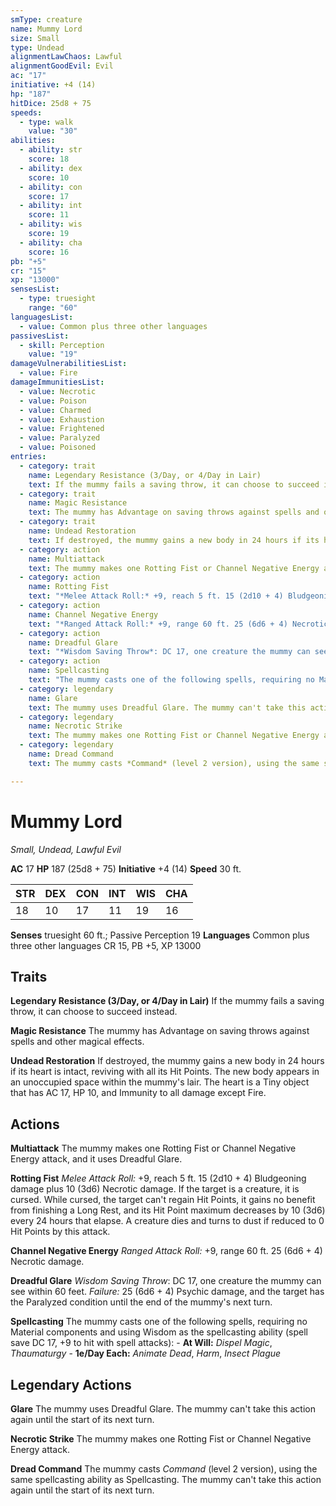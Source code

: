 ```yaml
---
smType: creature
name: Mummy Lord
size: Small
type: Undead
alignmentLawChaos: Lawful
alignmentGoodEvil: Evil
ac: "17"
initiative: +4 (14)
hp: "187"
hitDice: 25d8 + 75
speeds:
  - type: walk
    value: "30"
abilities:
  - ability: str
    score: 18
  - ability: dex
    score: 10
  - ability: con
    score: 17
  - ability: int
    score: 11
  - ability: wis
    score: 19
  - ability: cha
    score: 16
pb: "+5"
cr: "15"
xp: "13000"
sensesList:
  - type: truesight
    range: "60"
languagesList:
  - value: Common plus three other languages
passivesList:
  - skill: Perception
    value: "19"
damageVulnerabilitiesList:
  - value: Fire
damageImmunitiesList:
  - value: Necrotic
  - value: Poison
  - value: Charmed
  - value: Exhaustion
  - value: Frightened
  - value: Paralyzed
  - value: Poisoned
entries:
  - category: trait
    name: Legendary Resistance (3/Day, or 4/Day in Lair)
    text: If the mummy fails a saving throw, it can choose to succeed instead.
  - category: trait
    name: Magic Resistance
    text: The mummy has Advantage on saving throws against spells and other magical effects.
  - category: trait
    name: Undead Restoration
    text: If destroyed, the mummy gains a new body in 24 hours if its heart is intact, reviving with all its Hit Points. The new body appears in an unoccupied space within the mummy's lair. The heart is a Tiny object that has AC 17, HP 10, and Immunity to all damage except Fire.
  - category: action
    name: Multiattack
    text: The mummy makes one Rotting Fist or Channel Negative Energy attack, and it uses Dreadful Glare.
  - category: action
    name: Rotting Fist
    text: "*Melee Attack Roll:* +9, reach 5 ft. 15 (2d10 + 4) Bludgeoning damage plus 10 (3d6) Necrotic damage. If the target is a creature, it is cursed. While cursed, the target can't regain Hit Points, it gains no benefit from finishing a Long Rest, and its Hit Point maximum decreases by 10 (3d6) every 24 hours that elapse. A creature dies and turns to dust if reduced to 0 Hit Points by this attack."
  - category: action
    name: Channel Negative Energy
    text: "*Ranged Attack Roll:* +9, range 60 ft. 25 (6d6 + 4) Necrotic damage."
  - category: action
    name: Dreadful Glare
    text: "*Wisdom Saving Throw*: DC 17, one creature the mummy can see within 60 feet. *Failure:*  25 (6d6 + 4) Psychic damage, and the target has the Paralyzed condition until the end of the mummy's next turn."
  - category: action
    name: Spellcasting
    text: "The mummy casts one of the following spells, requiring no Material components and using Wisdom as the spellcasting ability (spell save DC 17, +9 to hit with spell attacks): - **At Will:** *Dispel Magic*, *Thaumaturgy* - **1e/Day Each:** *Animate Dead*, *Harm*, *Insect Plague*"
  - category: legendary
    name: Glare
    text: The mummy uses Dreadful Glare. The mummy can't take this action again until the start of its next turn.
  - category: legendary
    name: Necrotic Strike
    text: The mummy makes one Rotting Fist or Channel Negative Energy attack.
  - category: legendary
    name: Dread Command
    text: The mummy casts *Command* (level 2 version), using the same spellcasting ability as Spellcasting. The mummy can't take this action again until the start of its next turn.

---
```


# Mummy Lord
*Small, Undead, Lawful Evil*

**AC** 17
**HP** 187 (25d8 + 75)
**Initiative** +4 (14)
**Speed** 30 ft.

| STR | DEX | CON | INT | WIS | CHA |
| --- | --- | --- | --- | --- | --- |
| 18 | 10 | 17 | 11 | 19 | 16 |

**Senses** truesight 60 ft.; Passive Perception 19
**Languages** Common plus three other languages
CR 15, PB +5, XP 13000

## Traits

**Legendary Resistance (3/Day, or 4/Day in Lair)**
If the mummy fails a saving throw, it can choose to succeed instead.

**Magic Resistance**
The mummy has Advantage on saving throws against spells and other magical effects.

**Undead Restoration**
If destroyed, the mummy gains a new body in 24 hours if its heart is intact, reviving with all its Hit Points. The new body appears in an unoccupied space within the mummy's lair. The heart is a Tiny object that has AC 17, HP 10, and Immunity to all damage except Fire.

## Actions

**Multiattack**
The mummy makes one Rotting Fist or Channel Negative Energy attack, and it uses Dreadful Glare.

**Rotting Fist**
*Melee Attack Roll:* +9, reach 5 ft. 15 (2d10 + 4) Bludgeoning damage plus 10 (3d6) Necrotic damage. If the target is a creature, it is cursed. While cursed, the target can't regain Hit Points, it gains no benefit from finishing a Long Rest, and its Hit Point maximum decreases by 10 (3d6) every 24 hours that elapse. A creature dies and turns to dust if reduced to 0 Hit Points by this attack.

**Channel Negative Energy**
*Ranged Attack Roll:* +9, range 60 ft. 25 (6d6 + 4) Necrotic damage.

**Dreadful Glare**
*Wisdom Saving Throw*: DC 17, one creature the mummy can see within 60 feet. *Failure:*  25 (6d6 + 4) Psychic damage, and the target has the Paralyzed condition until the end of the mummy's next turn.

**Spellcasting**
The mummy casts one of the following spells, requiring no Material components and using Wisdom as the spellcasting ability (spell save DC 17, +9 to hit with spell attacks): - **At Will:** *Dispel Magic*, *Thaumaturgy* - **1e/Day Each:** *Animate Dead*, *Harm*, *Insect Plague*

## Legendary Actions

**Glare**
The mummy uses Dreadful Glare. The mummy can't take this action again until the start of its next turn.

**Necrotic Strike**
The mummy makes one Rotting Fist or Channel Negative Energy attack.

**Dread Command**
The mummy casts *Command* (level 2 version), using the same spellcasting ability as Spellcasting. The mummy can't take this action again until the start of its next turn.
